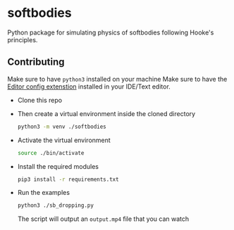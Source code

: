 # softbodies
Python package for simulating physics of softbodies following Hooke's principles.

## Contributing

Make sure to have `python3` installed on your machine
Make sure to have the [Editor config extenstion](https://editorconfig.org/) installed in your IDE/Text editor.

- Clone this repo

- Then create a virtual environment inside the cloned directory  
  ```sh
  python3 -m venv ./softbodies
  ```

- Activate the virtual environment  
  ```sh
  source ./bin/activate
  ```

- Install the required modules
  ```sh
  pip3 install -r requirements.txt
  ```

- Run the examples
  ```sh
  python3 ./sb_dropping.py
  ```
  The script will output an `output.mp4` file that you can watch
